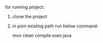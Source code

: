
for running project: 

   1. clone the project
   
2. in pom existing path run below command:
   
      mvn clean compile exec:java
